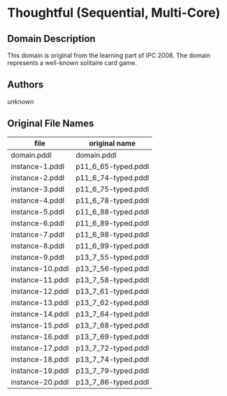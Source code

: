 # Thoughtful (Sequential, Multi-Core)

## Domain Description

This domain is original from the learning part of IPC 2008.
The domain represents a well-known solitaire card game.

## Authors

*unknown*

## Original File Names

| file             | original name       |
|------------------|---------------------|
| domain.pddl      | domain.pddl         |
| instance-1.pddl  | p11_6_65-typed.pddl |
| instance-2.pddl  | p11_6_74-typed.pddl |
| instance-3.pddl  | p11_6_75-typed.pddl |
| instance-4.pddl  | p11_6_78-typed.pddl |
| instance-5.pddl  | p11_6_88-typed.pddl |
| instance-6.pddl  | p11_6_89-typed.pddl |
| instance-7.pddl  | p11_6_98-typed.pddl |
| instance-8.pddl  | p11_6_99-typed.pddl |
| instance-9.pddl  | p13_7_55-typed.pddl |
| instance-10.pddl | p13_7_56-typed.pddl |
| instance-11.pddl | p13_7_58-typed.pddl |
| instance-12.pddl | p13_7_61-typed.pddl |
| instance-13.pddl | p13_7_62-typed.pddl |
| instance-14.pddl | p13_7_64-typed.pddl |
| instance-15.pddl | p13_7_68-typed.pddl |
| instance-16.pddl | p13_7_69-typed.pddl |
| instance-17.pddl | p13_7_72-typed.pddl |
| instance-18.pddl | p13_7_74-typed.pddl |
| instance-19.pddl | p13_7_79-typed.pddl |
| instance-20.pddl | p13_7_86-typed.pddl |
